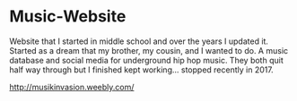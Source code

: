 # Music-Website
Website that I started in middle school and over the years I updated it. Started as a dream that my brother, my cousin, and I wanted to do. A music database and social media for underground hip hop music. They both quit half way through but I finished kept working... stopped recently in 2017. 

http://musikinvasion.weebly.com/
